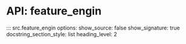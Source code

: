 # API: feature_engin

::: src.feature_engin
    options:
      show_source: false
      show_signature: true
      docstring_section_style: list
      heading_level: 2